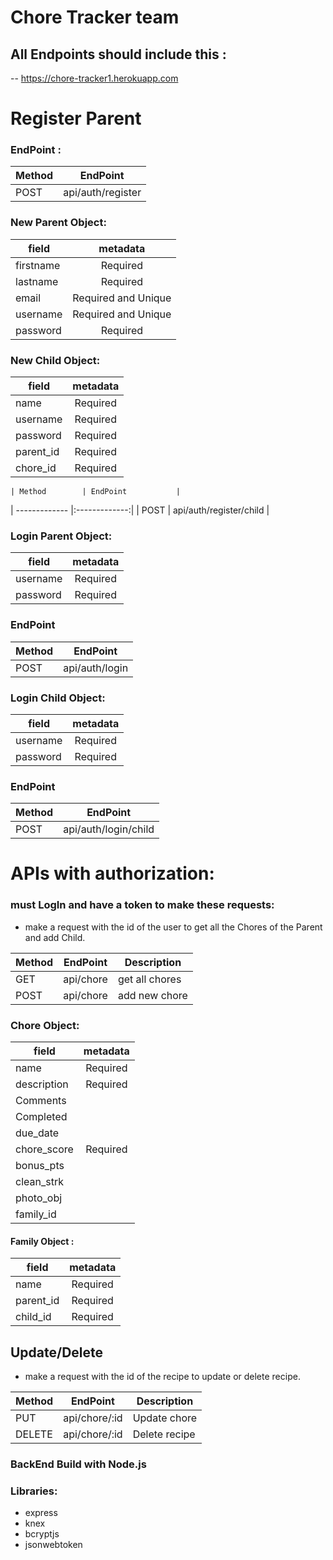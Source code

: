 # Chore Tracker team

## All Endpoints should include this :

-- https://chore-tracker1.herokuapp.com




                                 
   # Register Parent
   
  ### EndPoint :




| Method        | EndPoint           | 
| ------------- |:-------------:| 
| POST      | api/auth/register|



                        
                                                              
  ### New Parent Object: 
   
   
   
   
   | field        | metadata           | 
   | -------------|:-------------:| 
   |   firstname    |  Required   |
   |   lastname    |  Required   |
   |    email       |  Required and Unique |
   |  username   | Required and Unique
   |   password    |  Required   |
   

  ### New Child Object: 
   
   
   
   
   | field        | metadata           | 
   | -------------|:-------------:| 
   |   name    |  Required   |
   |   username    |  Required   |
   |   password    |  Required   |
   |   parent_id   |  Required   |
   |   chore_id    |  Required   |
   

    | Method        | EndPoint           | 
| ------------- |:-------------:| 
| POST      | api/auth/register/child |

   
                       
   
  ### Login Parent Object: 
   
   
   
   | field        | metadata           | 
   | -------------|:-------------:| 
   | username     |     Required  | 
   | password     |     Required   |


   ### EndPoint
   
   
   Method        |           EndPoint
   | -------------|:-------------:| 
   | POST         |  api/auth/login|


   ### Login Child Object: 
   
   
   
   | field        | metadata           | 
   | -------------|:-------------:| 
   | username     |     Required  | 
   | password     |     Required   |


   ### EndPoint
   
   
   Method        |           EndPoint
   | -------------|:-------------:| 
   | POST         |  api/auth/login/child|
   
   
 # APIs with authorization:
 
 ### must LogIn and have a token to make these requests:
 
 
 * make a request with the id of the user to get all the Chores of the Parent and add Child.
 
 
  Method        |       EndPoint | Description
 | -------------|:-------------:| ----------|
 | GET         |  api/chore |  get all chores
  | POST         |  api/chore|  add new chore
  
  
  
  ### Chore Object:
  
  
  | field        | metadata           | 
   | -------------|:-------------:| 
   |  name        | Required 
   |   description       |  Required  |
   |   Comments   |        |
   |   Completed      |        |
   |   due_date   |         |
   |   chore_score    |   Required  |
   |   bonus_pts    |       |
   |   clean_strk  |        |
   |   photo_obj   |      |
   |   family_id   |       |
   
   #### Family Object :


   
   | field        | metadata          | 
   | -------------|:-------------:| 
   |   name        |  Required   |
   |   parent_id    |  Required   |
   |   child_id     |  Required   |
  



 
## Update/Delete 
 * make a request with the id of the recipe to update or delete recipe.
 
 
 
 Method        |       EndPoint | Description
 | -------------|:-------------:| ----------|
 | PUT         |  api/chore/:id|  Update chore
  | DELETE         |  api/chore/:id|   Delete recipe

   


### BackEnd Build with Node.js
   ### Libraries:
   * express
   * knex
   * bcryptjs
   * jsonwebtoken